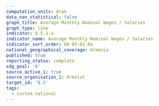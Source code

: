 ```yaml
---
computation_units: dram
data_non_statistical: false
graph_title: Average Monthly Nominal Wages / Salaries
graph_type: line
indicator: 8.5.1.a
indicator_name: Average Monthly Nominal Wages / Salaries
indicator_sort_order: 08-05-01-0a
national_geographical_coverage: Armenia
published: true
reporting_status: complete
sdg_goal: '8'
source_active_1: true
source_organisation_1: Armstat
target_id: '8.5'
tags:
  - custom.national
---
```


